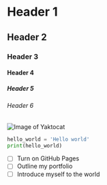 # Header 1
## Header 2
### Header 3
#### Header 4
##### Header 5
###### Header 6

![Image of Yaktocat](https://octodex.github.com/images/yaktocat.png)

``` python
hello_world = 'Hello world'
print(hello_world)
```

- [ ] Turn on GitHub Pages
- [ ] Outline my portfolio
- [ ] Introduce myself to the world
